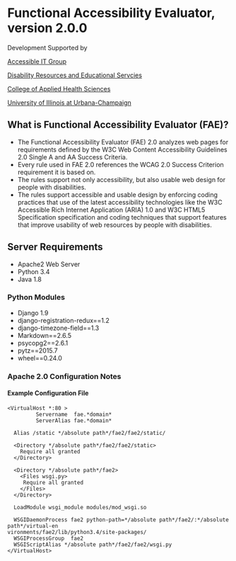 # Functional Accessibility Evaluator, version 2.0.0

Development Supported by 

[Accessible IT Group](http://disability.illinois.edu/academic-support/aitg)

[Disability Resources and Educational Servcies](http://www.disability.illinois.edu)

[College of Applied Health Sciences](http://www.ahs.illinois.edu)

[University of Illinois at Urbana-Champaign](http://illinois.edu)

## What is Functional Accessibility Evaluator (FAE)?
* The Functional Accessibility Evaluator (FAE) 2.0 analyzes web pages for requirements defined by the W3C Web Content Accessibility Guidelines 2.0 Single A and AA Success Criteria.
* Every rule used in FAE 2.0 references the WCAG 2.0 Success Criterion requirement it is based on.
* The rules support not only accessibility, but also usable web design for people with disabilities.
* The rules support accessible and usable design by enforcing coding practices that use of the latest accessibility technologies like the W3C Accessible Rich Internet Application (ARIA) 1.0 and W3C HTML5 Specification specification and coding techniques that support features that improve usability of web resources by people with disabilities.


## Server Requirements

* Apache2 Web Server
* Python 3.4
* Java 1.8

### Python Modules

* Django 1.9
* django-registration-redux==1.2
* django-timezone-field==1.3
* Markdown==2.6.5
* psycopg2==2.6.1
* pytz==2015.7
* wheel==0.24.0

### Apache 2.0 Configuration Notes

#### Example Configuration File
```
<VirtualHost *:80 >
	     Servername  fae.*domain*
	     ServerAlias fae.*domain*

  Alias /static */absolute path*/fae2/fae2/static/

  <Directory */absolute path*/fae2/fae2/static>
    Require all granted
  </Directory>

  <Directory */absolute path*/fae2>
    <Files wsgi.py>
     Require all granted
    </Files>
  </Directory>

  LoadModule wsgi_module modules/mod_wsgi.so 

  WSGIDaemonProcess fae2 python-path=*/absolute path*/fae2/:*/absolute path*/virtual-en
vironments/fae2/lib/python3.4/site-packages/
  WSGIProcessGroup  fae2
  WSGIScriptAlias */absolute path*/fae2/fae2/wsgi.py
</VirtualHost>
```